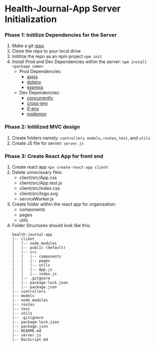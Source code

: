 # Health-Journal-App Server Initialization

### Phase 1: Initilize Dependencies for the Server
1. Make a git [repo](https://github.com/DarrenVictoriano/health-journal-app)
2. Clone the repo to your local drive
3. Initilize the repo as an npm project `npm init`
4. Install Prod and Dev Dependencies within the server: `npm install <package name>`
    * Prod Dependencies:
        * [axios](https://www.npmjs.com/package/axios)
        * [dotenv](https://www.npmjs.com/package/dotenv)
        * [express](https://www.npmjs.com/package/express)
    * Dev Dependencies:
        * [concurrently](https://www.npmjs.com/package/concurrently)
        * [cross-env](https://www.npmjs.com/package/cross-env)
        * [if-env](https://www.npmjs.com/package/if-env)
        * [nodemon](https://www.npmjs.com/package/nodemon)

### Phase 2: Initilized MVC design
1. Create folders namely: `controllers`. `models`, `routes`, `test`, and `utils`
2. Create JS file for server: `server.js`

### Phase 3: Create React App for front end
1. Create react app `npx create-react-app client`
2. Delete unnecissary files:
    * client/src/App.css
    * client/src/App.test.js
    * client/src/index.css
    * client/src/logo.svg
    * serviceWorker.js
3. Create folder within the react app for organization:
    * components
    * pages
    * utils
4. Folder Structures should look like this:
    ```
    health-journal-app
    |-- client
    |   |-- node_modules
    |   |-- public (default)
    |   |-- src
    |   |   |-- components
    |   |   |-- pages
    |   |   |-- utils
    |   |   |-- App.js
    |   |   |-- index.js
    |   |-- .gitgnore
    |   |-- package-lock.json
    |   |-- package.json
    |-- controllers
    |-- models
    |-- node_modules
    |-- routes
    |-- test
    |-- utils
    |-- .gitignore
    |-- package-lock.json
    |-- package.json
    |-- README.md
    |-- server.js
    |-- DocScript.md
    ```